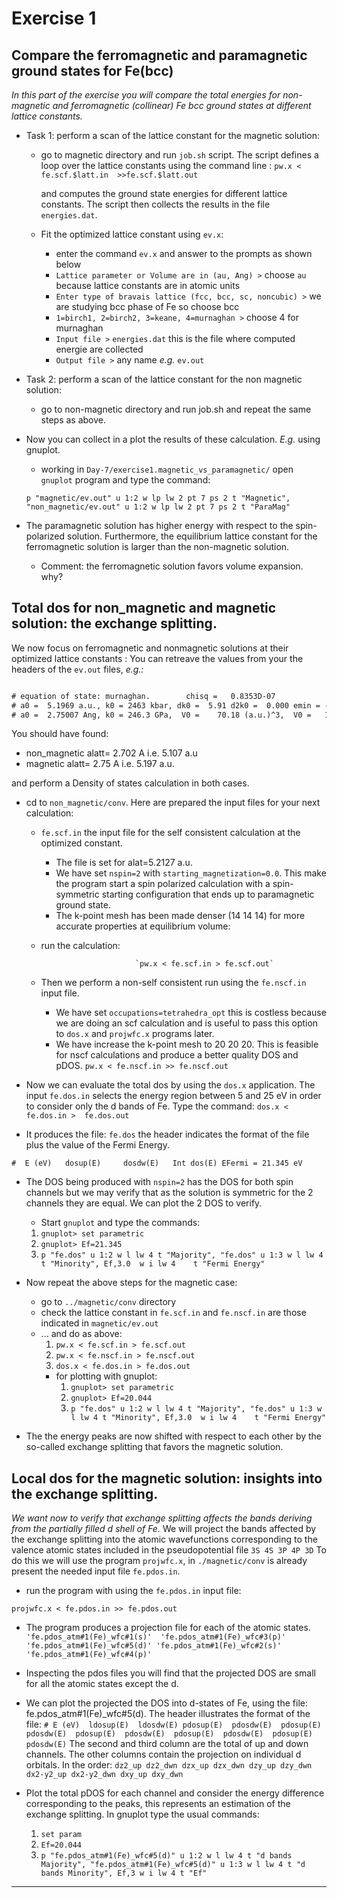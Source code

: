 # Exercise 1

## Compare the ferromagnetic and  paramagnetic ground states for Fe(bcc)

_In this part of the exercise you will  compare the total energies for  non-magnetic and ferromagnetic (collinear) Fe  bcc ground states at different lattice constants._  

* Task 1: perform a scan of the lattice constant for the magnetic solution:
  * go to magnetic directory and run `job.sh` script.
    The script defines a loop over the lattice constants using the command line :
    `pw.x < fe.scf.$latt.in  >>fe.scf.$latt.out`

    and computes the ground state energies for different lattice constants.
    The script then collects the results in the file `energies.dat`.
  * Fit the optimized lattice constant using `ev.x`:
    * enter the command  `ev.x` and answer to the prompts as shown below  
    * `Lattice parameter or Volume are in (au, Ang) >` choose `au` because lattice constants are in atomic units
    * `Enter type of bravais lattice (fcc, bcc, sc, noncubic) >`  we are studying bcc phase of Fe so choose bcc
    * `1=birch1, 2=birch2, 3=keane, 4=murnaghan >`  choose 4  for murnaghan
    * `Input file >`  `energies.dat`  this is the file where computed energie are collected
    * `Output file >` any name _e.g._ `ev.out`
* Task 2: perform a scan of the lattice constant for the non magnetic solution:
  * go to non-magnetic directory and run job.sh and repeat the same steps as above.
* Now you can collect in a plot the results of these calculation. _E.g._ using gnuplot.
  * working in `Day-7/exercise1.magnetic_vs_paramagnetic/` open `gnuplot` program and type the command:

  `p "magnetic/ev.out" u 1:2 w lp lw 2 pt 7 ps 2 t "Magnetic", "non_magnetic/ev.out" u 1:2 w lp lw 2 pt 7 ps 2 t "ParaMag"`



* The paramagnetic solution has higher energy with respect to the spin-polarized
  solution. Furthermore, the equilibrium lattice constant for the ferromagnetic solution
  is larger than the non-magnetic solution.

  * Comment: the ferromagnetic solution favors volume expansion. why?

## Total dos for non_magnetic and magnetic solution: the exchange splitting.

We  now  focus on ferromagnetic and nonmagnetic solutions at their  optimized lattice constants :
You can retreave the values from your the headers of the `ev.out`  files, _e.g.:_

```txt

# equation of state: murnaghan.        chisq =   0.8353D-07
# a0 =  5.1969 a.u., k0 = 2463 kbar, dk0 =  5.91 d2k0 =  0.000 emin = -254.23756
# a0 =  2.75007 Ang, k0 = 246.3 GPa,  V0 =    70.18 (a.u.)^3,  V0 =   10.40 A^3

```

You should have found:

* non_magnetic alatt= 2.702  A       i.e. 5.107 a.u
* magnetic alatt=     2.75  A       i.e.  5.197 a.u.  

and perform  a Density of states calculation in both cases.


* cd to `non_magnetic/conv`. Here are prepared the input files for your next calculation:

  * `fe.scf.in` the input file for the self consistent calculation at the optimized constant.
    * The file is set for   alat=5.2127 a.u.
    * We have set  `nspin=2` with `starting_magnetization=0.0`. This make the program start a spin polarized calculation with a spin-symmetric starting configuration that ends up to paramagnetic ground state.
    * The k-point mesh has been made denser (14 14 14) for more accurate properties at equilibrium volume:
  * run the calculation:

                             `pw.x < fe.scf.in > fe.scf.out`

  * Then we perform  a non-self consistent run using the `fe.nscf.in` input file.  
    * We have set `occupations=tetrahedra_opt` this is costless because we are doing an scf calculation and is useful to pass this option to `dos.x` and `projwfc.x` programs later.
    * We have increase the k-point mesh to 20 20 20. This is feasible for nscf calculations and produce a better quality DOS and pDOS.
  `pw.x < fe.nscf.in >> fe.nscf.out`

* Now we can evaluate the total dos by using the `dos.x` application. The input `fe.dos.in` selects the energy region between 5 and 25 eV in order to consider only the d bands of Fe.  Type the command:
`dos.x < fe.dos.in >  fe.dos.out`

* It produces the file:   `fe.dos` the header indicates the format of the file plus the value of the Fermi Energy.

`#  E (eV)   dosup(E)     dosdw(E)   Int dos(E) EFermi = 21.345 eV`

* The DOS being produced with `nspin=2` has the DOS for both spin channels but we may verify that as the solution is symmetric for the 2 channels they are equal.  We can plot the 2 DOS to verify.  
  * Start  `gnuplot` and type the commands:
  1. `gnuplot> set parametric`
  1. `gnuplot> Ef=21.345`
  1. `p "fe.dos" u 1:2 w l lw 4 t "Majority", "fe.dos" u 1:3 w l lw 4 t "Minority", Ef,3.0  w i lw 4    t "Fermi Energy"`

* Now repeat the above steps for the magnetic case:

  * go to  `../magnetic/conv` directory
  * check the lattice constant in `fe.scf.in` and `fe.nscf.in` are those indicated in `magnetic/ev.out`
  * ... and do as above:
    1. `pw.x < fe.scf.in > fe.scf.out`
    1. `pw.x < fe.nscf.in > fe.nscf.out`
    1. `dos.x < fe.dos.in > fe.dos.out`
    * for plotting with gnuplot:
      1. `gnuplot> set parametric`
      1. `gnuplot> Ef=20.044`
      1. `p "fe.dos" u 1:2 w l lw 4 t "Majority", "fe.dos" u 1:3 w l lw 4 t "Minority", Ef,3.0  w i lw 4    t "Fermi Energy"`
* The the energy peaks are now shifted with respect to each other by the so-called exchange splitting that favors the magnetic solution.


## Local  dos for the magnetic solution: insights into the exchange splitting.

_We want now to verify that exchange splitting affects the bands deriving from the partially filled d shell of Fe._
We will project the  bands affected by the exchange splitting into the atomic wavefunctions corresponding to the valence atomic  states included in the pseudopotential file `3S 4S 3P 4P 3D`
To do this we will use  the program `projwfc.x`, in `./magnetic/conv` is already present the needed input file `fe.pdos.in`.

* run the program with using the `fe.pdos.in` input file:

`projwfc.x < fe.pdos.in >> fe.pdos.out`

* The program produces a projection file for each of the atomic states.
`'fe.pdos_atm#1(Fe)_wfc#1(s)'  'fe.pdos_atm#1(Fe)_wfc#3(p)'  'fe.pdos_atm#1(Fe)_wfc#5(d)' 'fe.pdos_atm#1(Fe)_wfc#2(s)'  'fe.pdos_atm#1(Fe)_wfc#4(p)'`

* Inspecting the pdos files you will find that the projected DOS are small for all the atomic states except the d.

* We can plot the projected the DOS into d-states of Fe, using the file: fe.pdos_atm#1(Fe)_wfc#5(d). The header illustrates the format of the file:
`# E (eV)  ldosup(E)  ldosdw(E) pdosup(E)  pdosdw(E)  pdosup(E)  pdosdw(E)  pdosup(E)  pdosdw(E)  pdosup(E)  pdosdw(E)  pdosup(E)  pdosdw(E)`
The second and third column are the total of up and down channels. The other columns contain the projection on individual d orbitals. In the order:
`dz2_up dz2_dwn dzx_up dzx_dwn dzy_up dzy_dwn dx2-y2_up dx2-y2_dwn dxy_up dxy_dwn`

* Plot the total pDOS for each channel and consider the energy difference corresponding to the peaks, this represents an estimation  of the exchange splitting. In gnuplot type the usual commands:
  1. `set param`
  1. `Ef=20.044`
  1.  `p "fe.pdos_atm#1(Fe)_wfc#5(d)" u 1:2 w l lw 4 t "d bands Majority", "fe.pdos_atm#1(Fe)_wfc#5(d)" u 1:3 w l lw 4 t "d bands Minority", Ef,3 w i lw 4 t "Ef"`

---------------------------------------------------------------------------------------------

